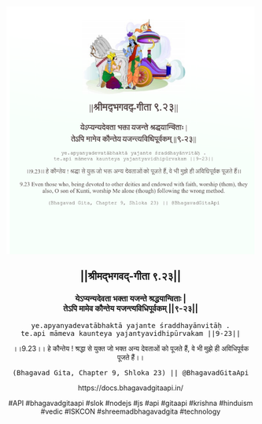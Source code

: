 <img src="../../asset/BG_9_23.png"/>
<center><h2>||श्रीमद्‍भगवद्‍-गीता ९.२३||</h2>
<h3>येऽप्यन्यदेवता भक्ता यजन्ते श्रद्धयान्विताः |<br/>तेऽपि मामेव कौन्तेय यजन्त्यविधिपूर्वकम् ||९-२३||</h3>
<pre>ye.apyanyadevatābhaktā yajante śraddhayānvitāḥ .<br/>te.api māmeva kaunteya yajantyavidhipūrvakam ||9-23||</pre>
<p>।।9.23।। हे कौन्तेय ! श्रद्धा से युक्त जो भक्त अन्य देवताओं को पूजते हैं, वे भी मुझे ही अविधिपूर्वक पूजते हैं।।</p>
<pre>(Bhagavad Gita, Chapter 9, Shloka 23) || @BhagavadGitaApi</pre><p>https://docs.bhagavadgitaapi.in/</p><p>#API #bhagavadgitaapi #slok #nodejs #js #api #gitaapi #krishna #hinduism #vedic #ISKCON #shreemadbhagavadgita #technology</p></center>